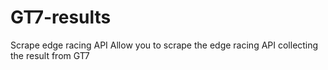 # GT7-results
Scrape edge racing API 
Allow you to scrape the edge racing API collecting the result from GT7 
